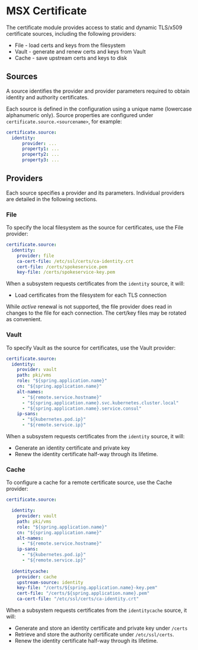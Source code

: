 # MSX Certificate

The certificate module provides access to static and dynamic TLS/x509
certificate sources, including the following providers:
- File - load certs and keys from the filesystem
- Vault - generate and renew certs and keys from Vault
- Cache - save upstream certs and keys to disk

## Sources

A source identifies the provider and provider parameters required to obtain identity and authority certificates.

Each source is defined in the configuration using a unique name (lowercase alphanumeric only).
Source properties are configured under `certificate.source.<sourcename>`, for example:

```yaml
certificate.source:
  identity:
      provider: ...
      property1: ...
      property2: ...
      property3: ...
```

## Providers

Each source specifies a provider and its parameters.
Individual providers are detailed in the following sections.

### File

To specify the local filesystem as the source for certificates, use the File provider:

```yaml
certificate.source:
  identity:
    provider: file
    ca-cert-file: /etc/ssl/certs/ca-identity.crt
    cert-file: /certs/spokeservice.pem
    key-file: /certs/spokeservice-key.pem
```

When a subsystem requests certificates from the `identity` source, it will:
- Load certificates from the filesystem for each TLS connection

While _active_ renewal is not supported, the file provider does read in changes
to the file for each connection.  The cert/key files may be rotated as convenient.

### Vault

To specify Vault as the source for certificates, use the Vault provider:

```yaml
certificate.source:
  identity:
    provider: vault
    path: pki/vms
    role: "${spring.application.name}"
    cn: "${spring.application.name}"
    alt-names:
      - "${remote.service.hostname}"
      - "${spring.application.name}.svc.kubernetes.cluster.local"
      - "${spring.application.name}.service.consul"
    ip-sans:
      - "${kubernetes.pod.ip}"
      - "${remote.service.ip}"
```

When a subsystem requests certificates from the `identity` source, it will:
- Generate an identity certificate and private key
- Renew the identity certificate half-way through its lifetime.

### Cache

To configure a cache for a remote certificate source, use the Cache provider:

```yaml
certificate.source:

  identity:
    provider: vault
    path: pki/vms
    role: "${spring.application.name}"
    cn: "${spring.application.name}"
    alt-names:
      - "${remote.service.hostname}"
    ip-sans:
      - "${kubernetes.pod.ip}"
      - "${remote.service.ip}"
      
  identitycache:
    provider: cache
    upstream-source: identity
    key-file: "/certs/${spring.application.name}-key.pem"
    cert-file: "/certs/${spring.application.name}.pem"
    ca-cert-file: "/etc/ssl/certs/ca-identity.crt"
```

When a subsystem requests certificates from the `identitycache` source, it will:
- Generate and store an identity certificate and private key under `/certs`
- Retrieve and store the authority certificate under `/etc/ssl/certs`.
- Renew the identity certificate half-way through its lifetime.
